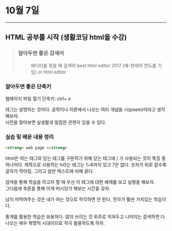 # 10월 7일


---
## HTML 공부를 시작 (생활코딩 html을 수강)   
     
> ### 알아두면 좋은 검색어   
>  > 에디터를 찾을 때 검색어 best html editor 2017 (예-현재의 연도를 기입) or html editor    
     
### 알아두면 좋은 단축키    
웹페이지 파일 열기 단축키: ctrl+ o   

태그는 설명하는 것이다. 공학이나 이론에서 나오는 여러 개념을 시(poem)이라고 생각해보자.   
사전을 찾아보면 실생활과 밀접한 관련이 있을 수 있다.     
     
### 실습 및 배운 내용 정리   
```html 
<strong> web page </strong>     
```
html은 여는 태그와 닫는 태그를 구분하기 위해 닫는 태그에 / 가 사용되는 것이 특징 중 하나이다. 제목으로 사용하는 h라는 태그는 1~6까지 있고 7은 없다. 숫자가 뒤로 갈수록 글자가 작아짐, 그리고 일반 텍스트에 비해 굵다.   

검색을 통해 학습을 하고자 할 때 우선 이 태그에 대한 예제를 보고 실행을 해보자.   
그다음에 추론을 통해 이게 머시당가 해보는 시간을 갖자.    

남이 떠먹여주는 것은 내가 아는 것으로 착각하면 안 된다. 전자가 훨씬 가치있는 학습이다.   
     
통계를 활용한 학습은 유용하다. 많이 쓰이는 것 위주로 익혀두고 나머지는 검색하면 다나오는 매우 혁명적 시대이므로 적극 활용하도록 하자.      
    